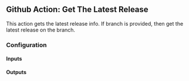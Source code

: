 ## Github Action: Get The Latest Release
This action gets the latest release info. 
If branch is provided, then get the latest release on the branch.

### Configuration
#### Inputs

#### Outputs